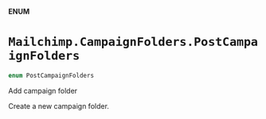 **ENUM**

# `Mailchimp.CampaignFolders.PostCampaignFolders`

```swift
enum PostCampaignFolders
```

Add campaign folder

Create a new campaign folder.
